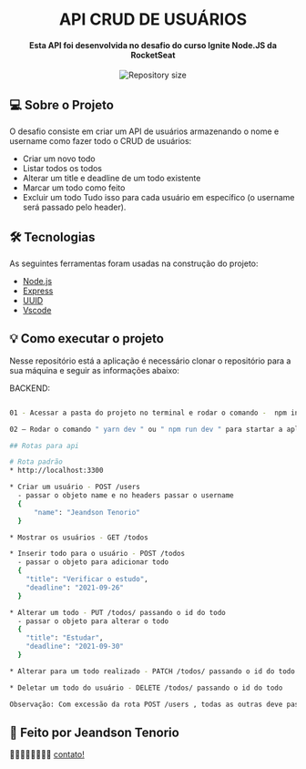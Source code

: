 <h1 align="center">
  API CRUD DE USUÁRIOS
</h1>

<h4 align="center"> 
	Esta API foi desenvolvida no desafio do curso Ignite Node.JS da RocketSeat 
</h4>

<p align="center">
  <img alt="Repository size" src="https://img.shields.io/static/v1?label=Last%20commit&message=August&color=yellowgreen&style=for-the-badge&logo=Slack">
</p>

## 💻 Sobre o Projeto

O desafio consiste em criar um API de usuários armazenando o nome e username como fazer todo o CRUD de usuários:
  * Criar um novo todo
  * Listar todos os todos
  * Alterar um title e deadline de um todo existente
  * Marcar um todo como feito
  * Excluir um todo
Tudo isso para cada usuário em específico (o username será passado pelo header).

## 🛠 Tecnologias

As seguintes ferramentas foram usadas na construção do projeto:

- [Node.js][nodejs]
- [Express][express]
- [UUID][uuid]
- [Vscode][vscode]

## 💡 Como executar o projeto

Nesse repositório está a aplicação é necessário clonar o repositório para a sua máquina e seguir as informações abaixo:

BACKEND:

```bash

01 - Acessar a pasta do projeto no terminal e rodar o comando -  npm install

02 – Rodar o comando " yarn dev " ou " npm run dev " para startar a aplicação

## Rotas para api

# Rota padrão
* http://localhost:3300

* Criar um usuário - POST /users
  - passar o objeto name e no headers passar o username
  {
	  "name": "Jeandson Tenorio"
  }

* Mostrar os usuários - GET /todos

* Inserir todo para o usuário - POST /todos
  - passar o objeto para adicionar todo
  {
    "title": "Verificar o estudo",
    "deadline": "2021-09-26"
  }

* Alterar um todo - PUT /todos/ passando o id do todo
  - passar o objeto para alterar o todo
  {
	"title": "Estudar",
	"deadline": "2021-09-30"
  }

* Alterar para um todo realizado - PATCH /todos/ passando o id do todo

* Deletar um todo do usuário - DELETE /todos/ passando o id do todo

Observação: Com excessão da rota POST /users , todas as outras deve passar o username no headers da requisição.

```

## 📝 Feito por Jeandson Tenorio 

👋🏽👋🏽👋🏽👋🏽 [contato!](https://www.linkedin.com/in/jeandson/)

[nodejs]: https://nodejs.org/
[express]: https://expressjs.com/pt-br/
[uuid]: https://www.npmjs.com/package/uuid
[Vscode]: https://code.visualstudio.com/